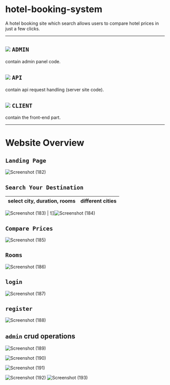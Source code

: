 # hotel-booking-system
A hotel booking site which search allows users to compare hotel prices in just a few clicks.




---
## ![](https://via.placeholder.com/15/f03c15/f03c15.png)   ``ADMIN ``
contain admin panel code.

## ![](https://via.placeholder.com/15/c5f015/c5f015.png) ``API ``
contain api request handling (server site code).

## ![](https://via.placeholder.com/15/1589F0/1589F0.png)  ``CLIENT``
contain the front-end part.

---
# Website Overview
## `Landing Page`
![Screenshot (182)](https://github.com/Shreejeshu/RedDoorz/assets/129499258/db6eb614-ba84-409f-ab8b-4d76c11926a8)



## `Search Your Destination`
  select city, duration, rooms         |  different cities
:-------------------------:|:-------------------------:

![Screenshot (183)](https://github.com/Shreejeshu/RedDoorz/assets/129499258/a8c9446f-1fda-450b-9959-b2b1d496c72c) | ![]![Screenshot (184)](https://github.com/Shreejeshu/RedDoorz/assets/129499258/250a6388-5a5c-4cc6-996a-aa43392006ed)

## `Compare Prices`
![Screenshot (185)](https://github.com/Shreejeshu/RedDoorz/assets/129499258/bded0688-6316-4918-81a4-c04f427e8768)
## `Rooms`
![Screenshot (186)](https://github.com/Shreejeshu/RedDoorz/assets/129499258/5cb8fd4c-a3c3-4e28-b12e-ff7f41dd0319)

## `login`
![Screenshot (187)](https://github.com/Shreejeshu/RedDoorz/assets/129499258/5304f91a-5047-4f8f-b0be-1d7419130a73)

## `register`

![Screenshot (188)](https://github.com/Shreejeshu/RedDoorz/assets/129499258/3a2cb3e7-8dd5-4015-8feb-8ee1281810b6)

## `admin` crud operations
![Screenshot (189)](https://github.com/Shreejeshu/RedDoorz/assets/129499258/352f6cc0-f190-46e8-8e76-a875d999eaa3)

![Screenshot (190)](https://github.com/Shreejeshu/RedDoorz/assets/129499258/49cf6c4e-adf8-4392-a16d-aa509e53dcc7)

![Screenshot (191)](https://github.com/Shreejeshu/RedDoorz/assets/129499258/726134f4-9acd-4b41-af36-2cbfe430862c)


![Screenshot (192)](https://github.com/Shreejeshu/RedDoorz/assets/129499258/b486bbaa-b5dd-4738-9747-13499250cfce)
![Screenshot (193)](https://github.com/Shreejeshu/RedDoorz/assets/129499258/304b7e3c-705e-47b3-ac02-347dadb9e182)



